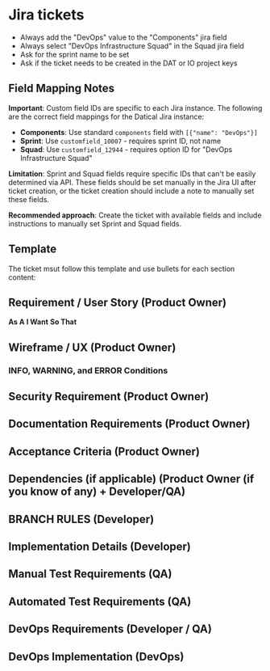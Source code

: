 # Jira tickets

- Always add the "DevOps" value to the "Components" jira field
- Always select "DevOps Infrastructure Squad" in the Squad jira field
- Ask for the sprint name to be set
- Ask if the ticket needs to be created in the DAT or IO project keys

## Field Mapping Notes

**Important**: Custom field IDs are specific to each Jira instance. The following are the correct field mappings for the Datical Jira instance:

- **Components**: Use standard `components` field with `[{"name": "DevOps"}]`
- **Sprint**: Use `customfield_10007` - requires sprint ID, not name
- **Squad**: Use `customfield_12944` - requires option ID for "DevOps Infrastructure Squad"

**Limitation**: Sprint and Squad fields require specific IDs that can't be easily determined via API. These fields should be set manually in the Jira UI after ticket creation, or the ticket creation should include a note to manually set these fields.

**Recommended approach**: Create the ticket with available fields and include instructions to manually set Sprint and Squad fields.

## Template

The ticket msut follow this template and use bullets for each section content:

## Requirement / User Story (Product Owner)
**As A**
**I Want**
**So That**

## Wireframe / UX (Product Owner)

### INFO, WARNING, and ERROR Conditions

## Security Requirement (Product Owner)

## Documentation Requirements (Product Owner)

## Acceptance Criteria (Product Owner)

## Dependencies (if applicable) (Product Owner (if you know of any) + Developer/QA)


## BRANCH RULES (Developer) 

## Implementation Details (Developer)


## Manual Test Requirements (QA)

## Automated Test Requirements (QA)


## DevOps Requirements (Developer / QA)

## DevOps Implementation (DevOps)